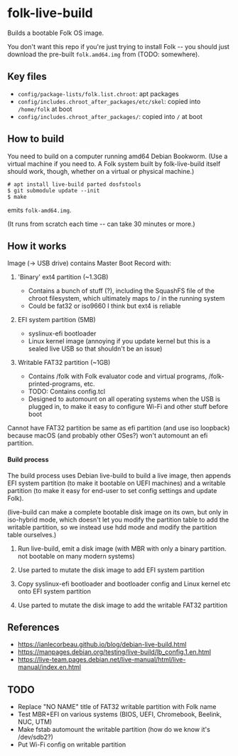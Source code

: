 # folk-live-build

Builds a bootable Folk OS image.

You don't want this repo if you're just trying to install Folk -- you
should just download the pre-built `folk.amd64.img` from (TODO:
somewhere).

## Key files

- `config/package-lists/folk.list.chroot`: apt packages
- `config/includes.chroot_after_packages/etc/skel`: copied into `/home/folk` at boot
- `config/includes.chroot_after_packages/`: copied into `/` at boot

## How to build

You need to build on a computer running amd64 Debian Bookworm. (Use a
virtual machine if you need to. A Folk system built by folk-live-build
itself should work, though, whether on a virtual or physical machine.)

```
# apt install live-build parted dosfstools
$ git submodule update --init
$ make
```

emits `folk-amd64.img`.

(It runs from scratch each time -- can take 30 minutes or more.)

## How it works

Image (-> USB drive) contains Master Boot Record with:

1. 'Binary' ext4 partition (~1.3GB)
   - Contains a bunch of stuff (?), including the SquashFS file of
     the chroot filesystem, which ultimately maps to / in the
     running system
   - Could be fat32 or iso9660 I think but ext4 is reliable

2. EFI system partition (5MB)
   - syslinux-efi bootloader
   - Linux kernel image (annoying if you update kernel but this is a
     sealed live USB so that shouldn't be an issue)

3. Writable FAT32 partition (~1GB)
   - Contains /folk with Folk evaluator code and virtual programs,
     /folk-printed-programs, etc.
   - TODO: Contains config.tcl
   - Designed to automount on all operating systems when the USB is
     plugged in, to make it easy to configure Wi-Fi and other stuff
     before boot

Cannot have FAT32 partition be same as efi partition (and use iso
loopback) because macOS (and probably other OSes?) won't automount an
efi partition.

#### Build process

The build process uses Debian live-build to build a live image, then
appends EFI system partition (to make it bootable on UEFI machines)
and a writable partition (to make it easy for end-user to set config
settings and update Folk).

(live-build can make a complete bootable disk image on its own, but
only in iso-hybrid mode, which doesn't let you modify the partition
table to add the writable partition, so we instead use hdd mode and
modify the partition table ourselves.)

1. Run live-build, emit a disk image (with MBR with only a binary
   partition. not bootable on many modern systems)

2. Use parted to mutate the disk image to add EFI system partition

3. Copy syslinux-efi bootloader and bootloader config and Linux kernel
   etc onto EFI system partition

4. Use parted to mutate the disk image to add the writable FAT32 partition

## References

- <https://ianlecorbeau.github.io/blog/debian-live-build.html>
- <https://manpages.debian.org/testing/live-build/lb_config.1.en.html>
- <https://live-team.pages.debian.net/live-manual/html/live-manual/index.en.html>

## TODO

- Replace "NO NAME" title of FAT32 writable partition with Folk name
- Test MBR+EFI on various systems (BIOS, UEFI, Chromebook, Beelink,
  NUC, UTM)
- Make fstab automount the writable partition (how do we know it's
  /dev/sdb2?)
- Put Wi-Fi config on writable partition
